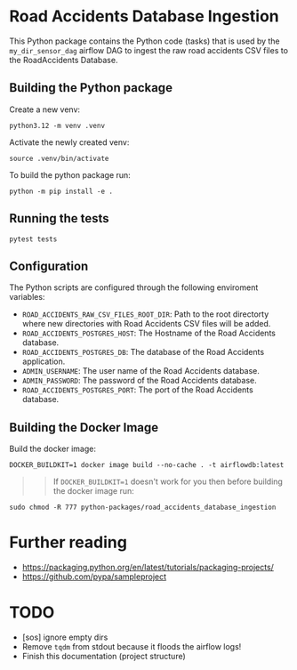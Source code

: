 # Road Accidents Database Ingestion

This Python package contains the Python code (tasks) that is used by the `my_dir_sensor_dag` airflow DAG to ingest the raw road accidents CSV files to the RoadAccidents Database.

## Building the Python package

Create a new venv:

```
python3.12 -m venv .venv
```

Activate the newly created venv:
```
source .venv/bin/activate
```

To build the python package run:
```
python -m pip install -e .
```

## Running the tests

```
pytest tests
```

## Configuration

The Python scripts are configured through the following enviroment variables:

- `ROAD_ACCIDENTS_RAW_CSV_FILES_ROOT_DIR`: Path to the root directorty where new directories with Road Accidents CSV files will be added.
- `ROAD_ACCIDENTS_POSTGRES_HOST`: The Hostname of the Road Accidents database.
- `ROAD_ACCIDENTS_POSTGRES_DB`: The database of the Road Accidents application.
- `ADMIN_USERNAME`: The user name of the Road Accidents database.
- `ADMIN_PASSWORD`: The password of the Road Accidents database.
- `ROAD_ACCIDENTS_POSTGRES_PORT`: The port of the Road Accidents database.

## Building the Docker Image

Build the docker image:

```
DOCKER_BUILDKIT=1 docker image build --no-cache . -t airflowdb:latest
```

>> If `DOCKER_BUILDKIT=1` doesn't work for you then before building the docker image run:
```
sudo chmod -R 777 python-packages/road_accidents_database_ingestion
```

# Further reading

- https://packaging.python.org/en/latest/tutorials/packaging-projects/
- https://github.com/pypa/sampleproject


# TODO

- [sos] ignore empty dirs
- Remove `tqdm` from stdout because it floods the airflow logs!
- Finish this documentation (project structure)